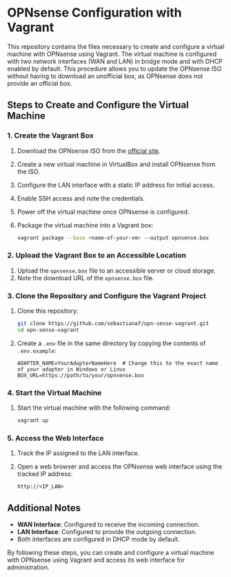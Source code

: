 
# OPNsense Configuration with Vagrant

This repository contains the files necessary to create and configure a virtual machine with OPNsense using Vagrant. The virtual machine is configured with two network interfaces (WAN and LAN) in bridge mode and with DHCP enabled by default. This procedure allows you to update the OPNsense ISO without having to download an unofficial box, as OPNsense does not provide an official box.

## Steps to Create and Configure the Virtual Machine

### 1. Create the Vagrant Box

1. Download the OPNsense ISO from the [official site](https://opnsense.org/download/).
2. Create a new virtual machine in VirtualBox and install OPNsense from the ISO.
3. Configure the LAN interface with a static IP address for initial access.
4. Enable SSH access and note the credentials.
5. Power off the virtual machine once OPNsense is configured.
6. Package the virtual machine into a Vagrant box:

   ```sh
   vagrant package --base <name-of-your-vm> --output opnsense.box
   ```

### 2. Upload the Vagrant Box to an Accessible Location

1. Upload the `opnsense.box` file to an accessible server or cloud storage.
2. Note the download URL of the `opnsense.box` file.

### 3. Clone the Repository and Configure the Vagrant Project

1. Clone this repository:

   ```sh
   git clone https://github.com/sebastianaf/opn-sense-vagrant.git
   cd opn-sense-vagrant
   ```

2. Create a `.env` file in the same directory by copying the contents of `.env.example`:

   ```env
   ADAPTER_NAME=YourAdapterNameHere  # Change this to the exact name of your adapter in Windows or Linux
   BOX_URL=https://path/to/your/opnsense.box
   ```

### 4. Start the Virtual Machine

1. Start the virtual machine with the following command:

   ```sh
   vagrant up
   ```

### 5. Access the Web Interface

1. Track the IP assigned to the LAN interface.
2. Open a web browser and access the OPNsense web interface using the tracked IP address:

   ```http
   http://<IP_LAN>
   ```

## Additional Notes

- **WAN Interface**: Configured to receive the incoming connection.
- **LAN Interface**: Configured to provide the outgoing connection.
- Both interfaces are configured in DHCP mode by default.

By following these steps, you can create and configure a virtual machine with OPNsense using Vagrant and access its web interface for administration.
